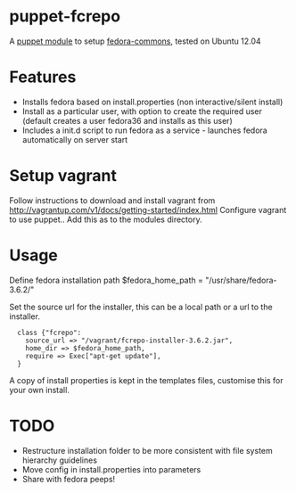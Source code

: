 puppet-fcrepo
=================

A [puppet module](http://docs.puppetlabs.com) to setup [fedora-commons](http://www.fedora-commons.org/), tested on Ubuntu 12.04

Features
========
 * Installs fedora based on install.properties (non interactive/silent install)
 * Install as a particular user, with option to create the required user (default creates a user fedora36 and installs as this user)
 * Includes a init.d script to run fedora as a service - launches fedora automatically on server start

Setup vagrant
==============

Follow instructions to download and install vagrant from http://vagrantup.com/v1/docs/getting-started/index.html
Configure vagrant to use puppet..
Add this as to the modules directory.

Usage
=====
  Define fedora installation path
      $fedora_home_path = "/usr/share/fedora-3.6.2/" 
  
  Set the source url for the installer, this can be a local path or a url to the installer.

      class {"fcrepo":
        source_url => "/vagrant/fcrepo-installer-3.6.2.jar",
        home_dir => $fedora_home_path,
        require => Exec["apt-get update"],
      }

  A copy of install properties is kept in the templates files, customise this for your own install.

TODO
====
 * Restructure installation folder to be more consistent with file system hierarchy guidelines
 * Move config in install.properties into parameters
 * Share with fedora peeps! 
